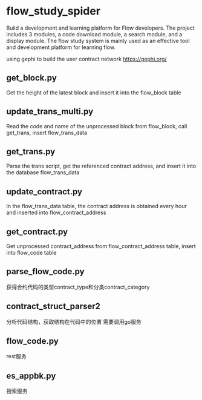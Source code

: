 # flow_study_spider
Build a development and learning platform for Flow developers. The project includes 3 modules, a code download module, a search module, and a display module. The flow study system is mainly used as an effective tool and development platform for learning flow.


using gephi to build the user contract network
https://gephi.org/

## get_block.py

Get the height of the latest block and insert it into the flow_block table

## update_trans_multi.py
Read the code and name of the unprocessed block from flow_block,
call get_trans, insert flow_trans_data

## get_trans.py

Parse the trans script, get the referenced contract address, and insert it into the database flow_trans_data

## update_contract.py
In the flow_trans_data table, the contract address is obtained every hour and inserted into flow_contract_address

## get_contract.py

Get unprocessed contract_address from flow_contract_address table, insert into flow_code table

## parse_flow_code.py
获得合约代码的类型contract_type和分类contract_category

## contract_struct_parser2
分析代码结构，获取结构在代码中的位置
需要调用go服务

## flow_code.py
rest服务

## es_appbk.py
搜索服务


